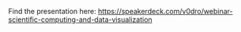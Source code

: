 Find the presentation here: https://speakerdeck.com/v0dro/webinar-scientific-computing-and-data-visualization
